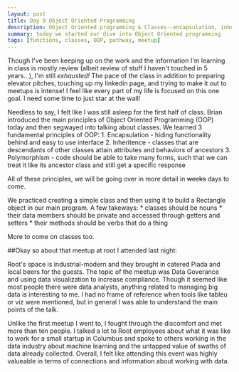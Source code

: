 ```yaml
---
layout: post
title: Day 9 Object Oriented Programming
description: Object Oriented programming & Classes--encapsulation, inheritence, & polymorphism 
summary: today we started our dive into Object Oriented programming
tags: [functions, classes, OOP, pathway, meetup]
---
```

Though I've been keeping up on the work and the information I'm learning in class is mostly review (albeit review of stuff I haven't touched in 5 years...), I'm still *exhausted!* The pace of the class in addition to preparing elevator pitches, touching up my linkedin page, and trying to make it out to meetups is intense! I feel like every part of my life is focused on this one goal. I need some time to just star at the wall! 

Needless to say, I felt like I was still asleep for the first half of class. Brian introduced the main principles of Object Oriented Programming (OOP) today and then segwayed into talking about classes. We learned 3 fundamental principles of OOP:
	1. Encapsulation - hiding functionality behind and easy to use interface
	2. Inheritence - classes that are descendants of other classes attain attributes and behaviors of ancestors
	3. Polymorphism - code should be able to take many forms, such that we can treat it like its ancestor class and still get a specific response

All of these principles, we will be going over in more detail in <del>weeks</del> days to come. 

We practiced creating a simple class and then using it to build a Rectangle object in our main program. A few takeways: 
	* classes should be nouns
	* their data members should be private and accessed through getters and setters
	* their methods should be verbs that do a thing

More to come on classes too. 

##Okay so about that meetup at root I attended last night: 

Root's space is industrial-modern and they brought in catered Piada and local beers for the guests. The topic of the meetup was Data Goverance and using data visualization to increase compliance. Though it seemed like most people there were data analysts, anything related to managing big data is interesting to me. I had no frame of reference when tools like tableu or viz were mentioned, but in general I was able to understand the main points of the talk. 

Unlike the first meetup I went to, I fought through the discomfort and met more than ten people. I talked a lot to Root employees about what it was like to work for a small startup in Columbus and spoke to others working in the data industry about machine learning and the untapped value of swaths of data already collected. Overall, I felt like attending this event was highly valueable in terms of connections and information about working with data. 





